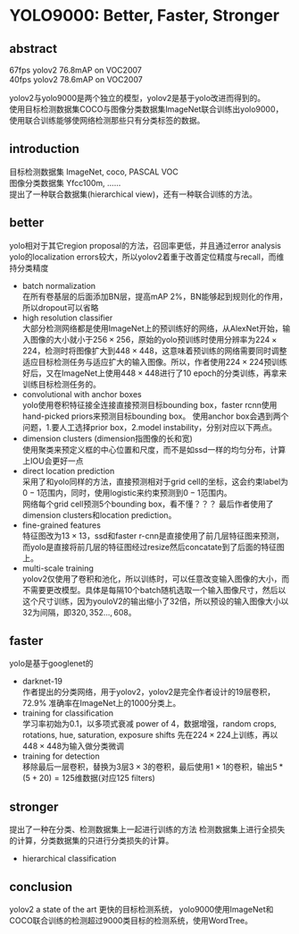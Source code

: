 # YOLO9000: Better, Faster, Stronger

## abstract 
67fps yolov2 76.8mAP on VOC2007  
40fps yolov2 78.6mAP on VOC2007

yolov2与yolo9000是两个独立的模型，yolov2是基于yolo改进而得到的。  
使用目标检测数据集COCO与图像分类数据集ImageNet联合训练出yolo9000，使用联合训练能够使网络检测那些只有分类标签的数据。
## introduction
目标检测数据集 ImageNet, coco, PASCAL VOC  
图像分类数据集 Yfcc100m, ……  
提出了一种联合数据集(hierarchical view)，还有一种联合训练的方法。 

## better
yolo相对于其它region proposal的方法，召回率更低，并且通过error analysis yolo的localization errors较大，所以yolov2着重于改善定位精度与recall，而维持分类精度
- batch normalization  
在所有卷基层的后面添加BN层，提高mAP 2%，BN能够起到规则化的作用，所以dropout可以省略
- high resolution classifier  
大部分检测网络都是使用ImageNet上的预训练好的网络，从AlexNet开始，输入图像的大小就小于$256\times 256$，原始的yolo预训练时使用分辨率为$224\times 224$，检测时将图像扩大到$448\times 448$，这意味着预训练的网络需要同时调整适应目标检测任务与适应扩大的输入图像。所以，作者使用$224\times 224$预训练好后，又在ImageNet上使用$448\times 448$进行了10 epoch的分类训练，再拿来训练目标检测任务的。  
- convolutional with anchor boxes  
yolo使用卷积特征接全连接直接预测目标bounding box，faster rcnn使用hand-picked priors来预测目标bounding box。
使用anchor box会遇到两个问题，1.要人工选择prior box，2.model instability，分别对应以下两点。
- dimension clusters  (dimension指图像的长和宽)  
使用聚类来预定义框的中心位置和尺度，而不是如ssd一样的均匀分布，计算上IOU会更好一点
- direct location prediction  
采用了和yolo同样的方法，直接预测相对于grid cell的坐标，这会约束label为$0-1$范围内，同时，使用logistic来约束预测到$0-1$范围内。  
网络每个grid cell预测$5$个bounding box，看不懂？？？
最后作者使用了dimension clusters和location prediction。
- fine-grained features  
特征图改为$13\times 13$，ssd和faster r-cnn是直接使用了前几层特征图来预测，而yolo是直接将前几层的特征图经过resize然后concatate到了后面的特征图上。
- multi-scale training  
yolov2仅使用了卷积和池化，所以训练时，可以任意改变输入图像的大小，而不需要更改模型。具体是每隔10个batch随机选取一个输入图像尺寸，然后以这个尺寸训练，因为youloV2的输出缩小了$32$倍，所以预设的输入图像大小以$32$为间隔，即$320,352...,608$。

## faster
yolo是基于googlenet的
- darknet-19  
作者提出的分类网络，用于yolov2，yolov2是完全作者设计的19层卷积，72.9% 准确率在ImageNet上的1000分类上。
- training for classification    
学习率初始为0.1，以多项式衰减 power of 4，数据增强，random crops, rotations, hue, saturation, exposure shifts
先在$224\times 224$上训练，再以$448\times 448$为输入做分类微调
- training for detection  
移除最后一层卷积，替换为3层$3\times 3$的卷积，最后使用$1\times 1$的卷积，输出$5*(5+20)=125$维数据(对应125 filters)
## stronger
提出了一种在分类、检测数据集上一起进行训练的方法
检测数据集上进行全损失的计算，分类数据集的只进行分类损失的计算。
- hierarchical classification  


## conclusion
yolov2 a state of the art 更快的目标检测系统，
yolo9000使用ImageNet和COCO联合训练的检测超过9000类目标的检测系统，使用WordTree。